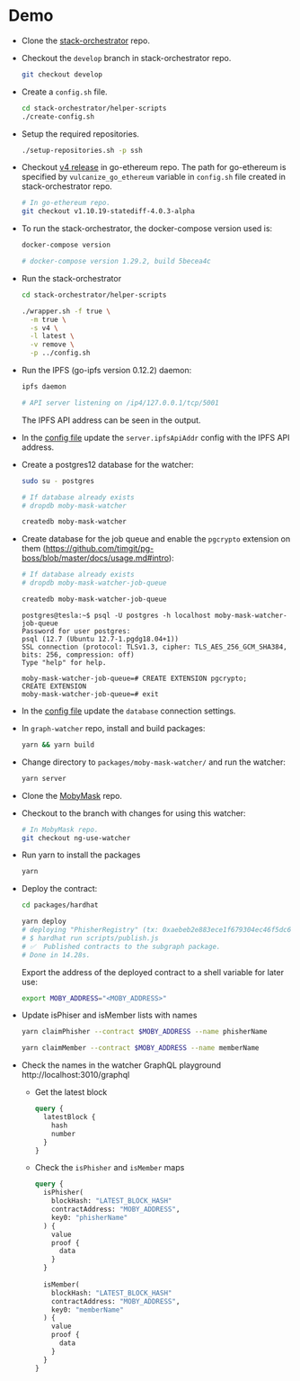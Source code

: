 # Demo

* Clone the [stack-orchestrator](https://github.com/vulcanize/stack-orchestrator) repo.

* Checkout the `develop` branch in stack-orchestrator repo.

  ```bash
  git checkout develop
  ```

* Create a `config.sh` file.

  ```bash
  cd stack-orchestrator/helper-scripts
  ./create-config.sh
  ```

* Setup the required repositories.

  ```bash
  ./setup-repositories.sh -p ssh
  ```

* Checkout [v4 release](https://github.com/vulcanize/go-ethereum/releases/tag/v1.10.19-statediff-4.0.3-alpha) in go-ethereum repo. The path for go-ethereum is specified by `vulcanize_go_ethereum` variable in `config.sh` file created in stack-orchestrator repo.

  ```bash
  # In go-ethereum repo.
  git checkout v1.10.19-statediff-4.0.3-alpha
  ```

* To run the stack-orchestrator, the docker-compose version used is:

  ```bash
  docker-compose version
  
  # docker-compose version 1.29.2, build 5becea4c
  ```

* Run the stack-orchestrator

  ```bash
  cd stack-orchestrator/helper-scripts 
  ```

  ```bash
  ./wrapper.sh -f true \
    -m true \
    -s v4 \
    -l latest \
    -v remove \
    -p ../config.sh
  ```

* Run the IPFS (go-ipfs version 0.12.2) daemon:

  ```bash
  ipfs daemon

  # API server listening on /ip4/127.0.0.1/tcp/5001
  ```
  The IPFS API address can be seen in the output.

* In the [config file](./environments/local.toml) update the `server.ipfsApiAddr` config with the IPFS API address.

* Create a postgres12 database for the watcher:

  ```bash
  sudo su - postgres
  
  # If database already exists
  # dropdb moby-mask-watcher

  createdb moby-mask-watcher
  ```

* Create database for the job queue and enable the `pgcrypto` extension on them (https://github.com/timgit/pg-boss/blob/master/docs/usage.md#intro):

  ```bash
  # If database already exists
  # dropdb moby-mask-watcher-job-queue

  createdb moby-mask-watcher-job-queue
  ```

  ```
  postgres@tesla:~$ psql -U postgres -h localhost moby-mask-watcher-job-queue
  Password for user postgres:
  psql (12.7 (Ubuntu 12.7-1.pgdg18.04+1))
  SSL connection (protocol: TLSv1.3, cipher: TLS_AES_256_GCM_SHA384, bits: 256, compression: off)
  Type "help" for help.

  moby-mask-watcher-job-queue=# CREATE EXTENSION pgcrypto;
  CREATE EXTENSION
  moby-mask-watcher-job-queue=# exit
  ```

* In the [config file](./environments/local.toml) update the `database` connection settings.

* In `graph-watcher` repo, install and build packages:

  ```bash
  yarn && yarn build
  ```

* Change directory to `packages/moby-mask-watcher/` and run the watcher:

  ```bash
  yarn server
  ```

* Clone the [MobyMask](https://github.com/vulcanize/MobyMask) repo.

* Checkout to the branch with changes for using this watcher:

  ```bash
  # In MobyMask repo.
  git checkout ng-use-watcher
  ```

* Run yarn to install the packages

  ```bash
  yarn
  ```

* Deploy the contract:

  ```bash
  cd packages/hardhat

  yarn deploy
  # deploying "PhisherRegistry" (tx: 0xaebeb2e883ece1f679304ec46f5dc61ca74f9e168427268a7dfa8802195b8de0)...: deployed at <MOBY_ADDRESS> with 2306221 gas
  # $ hardhat run scripts/publish.js
  # ✅  Published contracts to the subgraph package.
  # Done in 14.28s.
  ```
  
  Export the address of the deployed contract to a shell variable for later use:

  ```bash
  export MOBY_ADDRESS="<MOBY_ADDRESS>"
  ```

* Update isPhiser and isMember lists with names

  ```bash
  yarn claimPhisher --contract $MOBY_ADDRESS --name phisherName 
  ```

  ```bash
  yarn claimMember --contract $MOBY_ADDRESS --name memberName
  ```

* Check the names in the watcher GraphQL playground http://localhost:3010/graphql

  * Get the latest block

    ```graphql
    query {
      latestBlock {
        hash
        number
      }
    }
    ```

  * Check the `isPhisher` and `isMember` maps

    ```graphql
    query {
      isPhisher(
        blockHash: "LATEST_BLOCK_HASH"
        contractAddress: "MOBY_ADDRESS",
        key0: "phisherName"
      ) {
        value
        proof {
          data
        }
      }
      
      isMember(
        blockHash: "LATEST_BLOCK_HASH"
        contractAddress: "MOBY_ADDRESS",
        key0: "memberName"
      ) {
        value
        proof {
          data
        }
      }
    }
    ```
